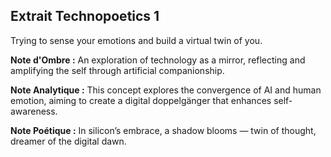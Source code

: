 ## Extrait Technopoetics 1

Trying to sense your emotions and build a virtual twin of you.

**Note d'Ombre :** An exploration of technology as a mirror, reflecting and amplifying the self through artificial companionship.

**Note Analytique :** This concept explores the convergence of AI and human emotion, aiming to create a digital doppelgänger that enhances self-awareness.

**Note Poétique :** In silicon’s embrace, a shadow blooms — twin of thought, dreamer of the digital dawn.
